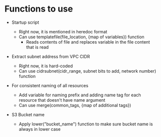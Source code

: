 # Functions to use
- Startup script
    - Right now, it is mentioned in heredoc format
    - Can use templatefile(file_location, {map of variables}) function
        - Reads contents of file and replaces variable in the file content that is read

- Extract subnet address from VPC CIDR
    - Right now, it is hard-coded
    - Can use cidrsubnet(cidr_range, subnet bits to add, network number) function

- For consistent naming of all resources
    - Add variable for naming prefix and adding name tag for each resource that doesn't have name argument
    - Can use merge(common_tags, {map of additional tags})

- S3 Bucket name
    - Apply lower("bucket_name") function to make sure bucket name is always in lower case